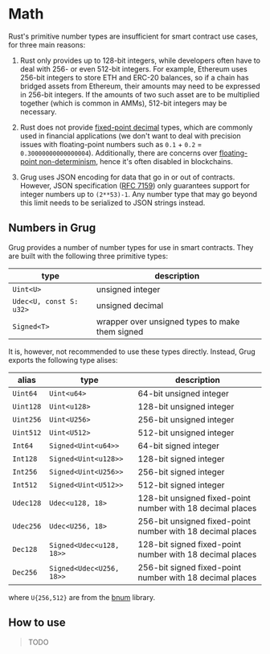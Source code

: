 # Math

Rust's primitive number types are insufficient for smart contract use cases, for three main reasons:

1. Rust only provides up to 128-bit integers, while developers often have to deal with 256- or even 512-bit integers. For example, Ethereum uses 256-bit integers to store ETH and ERC-20 balances, so if a chain has bridged assets from Ethereum, their amounts may need to be expressed in 256-bit integers. If the amounts of two such asset are to be multiplied together (which is common in AMMs), 512-bit integers may be necessary.

2. Rust does not provide [fixed-point decimal][fixed-point-arithmetic] types, which are commonly used in financial applications (we don't want to deal with precision issues with floating-point numbers such as `0.1` + `0.2` = `0.30000000000000004`). Additionally, there are concerns over [floating-point non-determinism][floating-point-determinism], hence it's often disabled in blockchains.

3. Grug uses JSON encoding for data that go in or out of contracts. However, JSON specification ([RFC 7159][rfc7159]) only guarantees support for integer numbers up to `(2**53)-1`. Any number type that may go beyond this limit needs to be serialized to JSON strings instead.

## Numbers in Grug

Grug provides a number of number types for use in smart contracts. They are built with the following three primitive types:

| type                    | description                                     |
| ----------------------- | ----------------------------------------------- |
| `Uint<U>`               | unsigned integer                                |
| `Udec<U, const S: u32>` | unsigned decimal                                |
| `Signed<T>`             | wrapper over unsigned types to make them signed |

It is, however, not recommended to use these types directly. Instead, Grug exports the following type alises:

| alias     | type                     | description                                                |
| --------- | ------------------------ | ---------------------------------------------------------- |
| `Uint64`  | `Uint<u64>`              | 64-bit unsigned integer                                    |
| `Uint128` | `Uint<u128>`             | 128-bit unsigned integer                                   |
| `Uint256` | `Uint<U256>`             | 256-bit unsigned integer                                   |
| `Uint512` | `Uint<U512>`             | 512-bit unsigned integer                                   |
| `Int64`   | `Signed<Uint<u64>>`      | 64-bit signed integer                                      |
| `Int128`  | `Signed<Uint<u128>>`     | 128-bit signed integer                                     |
| `Int256`  | `Signed<Uint<U256>>`     | 256-bit signed integer                                     |
| `Int512`  | `Signed<Uint<U512>>`     | 512-bit signed integer                                     |
| `Udec128` | `Udec<u128, 18>`         | 128-bit unsigned fixed-point number with 18 decimal places |
| `Udec256` | `Udec<U256, 18>`         | 256-bit unsigned fixed-point number with 18 decimal places |
| `Dec128`  | `Signed<Udec<u128, 18>>` | 128-bit signed fixed-point number with 18 decimal places   |
| `Dec256`  | `Signed<Udec<U256, 18>>` | 256-bit signed fixed-point number with 18 decimal places   |

where `U{256,512}` are from the [bnum][bnum] library.

## How to use

> TODO

[bnum]: https://github.com/left-curve/bnum/tree/v0.11.0-grug
[fixed-point-arithmetic]: https://en.wikipedia.org/wiki/Fixed-point_arithmetic
[floating-point-determinism]: https://randomascii.wordpress.com/2013/07/16/floating-point-determinism/
[rfc7159]: https://datatracker.ietf.org/doc/html/rfc7159

